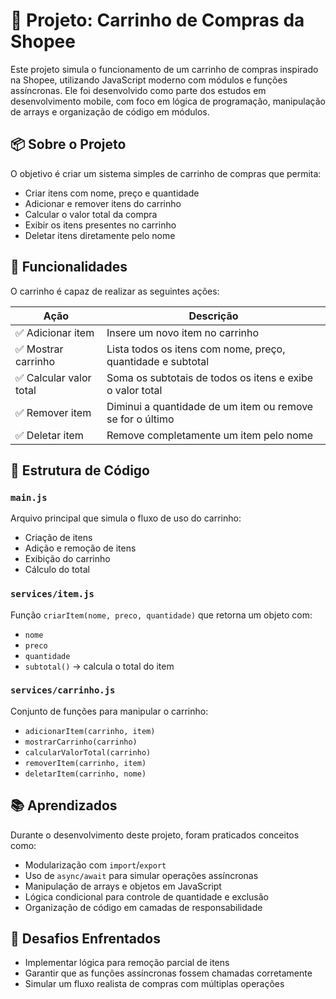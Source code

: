 # 🛒 Projeto: Carrinho de Compras da Shopee

Este projeto simula o funcionamento de um carrinho de compras inspirado na Shopee, utilizando JavaScript moderno com módulos e funções assíncronas. Ele foi desenvolvido como parte dos estudos em desenvolvimento mobile, com foco em lógica de programação, manipulação de arrays e organização de código em módulos.

## 📦 Sobre o Projeto

O objetivo é criar um sistema simples de carrinho de compras que permita:

- Criar itens com nome, preço e quantidade
- Adicionar e remover itens do carrinho
- Calcular o valor total da compra
- Exibir os itens presentes no carrinho
- Deletar itens diretamente pelo nome

## 🚀 Funcionalidades

O carrinho é capaz de realizar as seguintes ações:

| Ação                    | Descrição                                                   |
| ----------------------- | ----------------------------------------------------------- |
| ✅ Adicionar item       | Insere um novo item no carrinho                             |
| ✅ Mostrar carrinho     | Lista todos os itens com nome, preço, quantidade e subtotal |
| ✅ Calcular valor total | Soma os subtotais de todos os itens e exibe o valor total   |
| ✅ Remover item         | Diminui a quantidade de um item ou remove se for o último   |
| ✅ Deletar item         | Remove completamente um item pelo nome                      |

## 🧩 Estrutura de Código

### `main.js`

Arquivo principal que simula o fluxo de uso do carrinho:

- Criação de itens
- Adição e remoção de itens
- Exibição do carrinho
- Cálculo do total

### `services/item.js`

Função `criarItem(nome, preco, quantidade)` que retorna um objeto com:

- `nome`
- `preco`
- `quantidade`
- `subtotal()` → calcula o total do item

### `services/carrinho.js`

Conjunto de funções para manipular o carrinho:

- `adicionarItem(carrinho, item)`
- `mostrarCarrinho(carrinho)`
- `calcularValorTotal(carrinho)`
- `removerItem(carrinho, item)`
- `deletarItem(carrinho, nome)`

## 📚 Aprendizados

Durante o desenvolvimento deste projeto, foram praticados conceitos como:

- Modularização com `import`/`export`
- Uso de `async/await` para simular operações assíncronas
- Manipulação de arrays e objetos em JavaScript
- Lógica condicional para controle de quantidade e exclusão
- Organização de código em camadas de responsabilidade

## 🧠 Desafios Enfrentados

- Implementar lógica para remoção parcial de itens
- Garantir que as funções assíncronas fossem chamadas corretamente
- Simular um fluxo realista de compras com múltiplas operações

